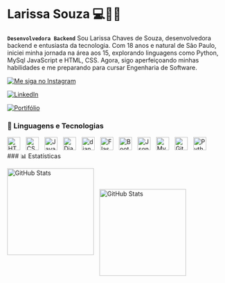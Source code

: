 
# Larissa Souza 💻👩‍💻
**`Desenvolvedora Backend`**
Sou Larissa Chaves de Souza, desenvolvedora backend e entusiasta da tecnologia. Com 18 anos e natural de São Paulo, iniciei minha jornada na área aos 15, explorando linguagens como Python, MySql JavaScript e HTML, CSS. Agora, sigo aperfeiçoando minhas habilidades e me preparando para cursar Engenharia de Software.

<p align="left">
    <!-- Instagram -->
    <a href="https://www.instagram.com/lari_csouzaaa/" target="_blank" title="Instagram">
        <img 
            alt="Me siga no Instagram" 
            title="Me siga no Instagram" 
            src="https://custom-icon-badges.demolab.com/badge/-Instagram-%23E4405F?style=for-the-badge&logo=instagram&logoColor=white"
        />
    </a>
   <p align="left">
    <!-- LinkedIn -->
    <a href="https://www.linkedin.com/in/seu-perfil" target="_blank" title="LinkedIn">
        <img 
            alt="LinkedIn" 
            title="Visite meu LinkedIn" 
            src="https://custom-icon-badges.demolab.com/badge/-LinkedIn-%230077B5?style=for-the-badge&logo=linkedin&logoColor=white"
        />
    </a>
</p>

<p align="left">
    <!-- LinkedIn -->
    <a href="https://www.linkedin.com/in/seu-perfil" target="_blank" title="Portifólio">
        <img 
            alt="Portifólio" 
            title="Visite meu portifólio" 
             src="https://custom-icon-badges.demolab.com/badge/-Portifólio-%2300CED1?style=for-the-badge&logo=linkedin&logoColor=white"
        />
    </a>
</p>

    
### 🤖 Linguagens e Tecnologias

<img 
    align="left" 
    alt="HTML"
    title="HTML" 
    width="30px" 
    style="padding-right: 10px;" 
    src="https://cdn.jsdelivr.net/gh/devicons/devicon@latest/icons/html5/html5-original.svg" 
/>
<img 
    align="left" 
    alt="CSS" 
    title="CSS"
    width="30px" 
    style="padding-right: 10px;" 
    src="https://cdn.jsdelivr.net/gh/devicons/devicon@latest/icons/css3/css3-original.svg" 
/>
<img 
    align="left" 
    alt="JavaScript" 
    title="JavaScript"
    width="30px" 
    style="padding-right: 10px;" 
    src="https://cdn.jsdelivr.net/gh/devicons/devicon@latest/icons/javascript/javascript-original.svg" 
/>
<img 
    align="left" 
    alt="Django"
    title="django" 
    width="30px" 
    style="padding-right: 10px;" 
    src="https://cdn.jsdelivr.net/gh/devicons/devicon@latest/icons/django/django-plain.svg" 
/>
<img 
    align="left" 
    alt="django Restframework"
    title=" django Restframework" 
    width="30px" 
    style="padding-right: 10px;" 
    src="https://cdn.jsdelivr.net/gh/devicons/devicon@latest/icons/djangorest/djangorest-original.svg" 
/>
<img 
    align="left" 
    alt="Flask" 
    title="Flask"
    width="30px" 
    style="padding-right: 10px;" 
    src="https://cdn.jsdelivr.net/gh/devicons/devicon@latest/icons/flask/flask-original.svg" 
/>
<img 
    align="left" 
    alt="Bootstrap"
    title="Bootstrap" 
    width="30px" 
    style="padding-right: 10px;" 
    src="https://cdn.jsdelivr.net/gh/devicons/devicon@latest/icons/bootstrap/bootstrap-original.svg" 
/>
<img 
    align="left" 
    alt="Json" 
    title="Json"
    width="30px" 
    style="padding-right: 10px;" 
    src="https://cdn.jsdelivr.net/gh/devicons/devicon@latest/icons/json/json-original.svg" 
/>


<img 
    align="left" 
    alt="MySQL" 
    title="MySQL"
    width="30px" 
    style="padding-right: 10px;" 
    src="https://cdn.jsdelivr.net/gh/devicons/devicon@latest/icons/mysql/mysql-original.svg" 
/>

<img 
    align="left" 
    alt="Git" 
    title="Git"
    width="30px" 
    style="padding-right: 10px;" 
    src="https://cdn.jsdelivr.net/gh/devicons/devicon@latest/icons/git/git-original.svg" 
/>
<img 
    align="left" 
    alt="Python" 
    title="Python"
    width="30px" 
    style="padding-right: 10px;" 
    src="https://cdn.jsdelivr.net/gh/devicons/devicon@latest/icons/python/python-original.svg" 
/>

<br/>
<br/>
### 📊 Estatísticas

<p>
  <img 
    align="left" 
    alt="GitHub Stats" 
    height="200" 
    style="padding-right: 10px;" 
    src="https://github-readme-stats.vercel.app/api?username=Larissasouzadev&show_icons=true&theme=tokyonight&include_all_commits=true&locale=pt-br" 
  />
<br>
</p>
</br>
<img 
      align="left" 
      alt="GitHub Stats" 
      height="200" 
      src="https://github-readme-stats.vercel.app/api/top-langs/?username=Larissasouzadev&theme=tokyonight&layout=compact&custom_title=Tecnologias&langs_count=9" 
  />

</p>
